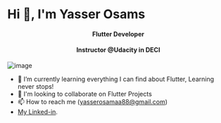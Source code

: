 # Hi 👋, I'm Yasser Osams
<h4 align="center">Flutter Developer</h4>
<h4 align="center">Instructor @Udacity in DECI</h4>
 
![image]({https://raw.githubusercontent.com/devSouvik/devSouvik/master/gif3.gif})

- 🌱 I’m currently learning everything I can find about Flutter, Learning never stops!
- 👯 I'm looking to collaborate on Flutter Projects
- 📫 How to reach me (yasserosamaa88@gmail.com)
-  [My Linked-in]({www.linkedin.com/in/yasser-osama}).





<!---
yasser-osamaa/yasser-osamaa is a ✨ special ✨ repository because its `README.md` (this file) appears on your GitHub profile.
You can click the Preview link to take a look at your changes.
--->

